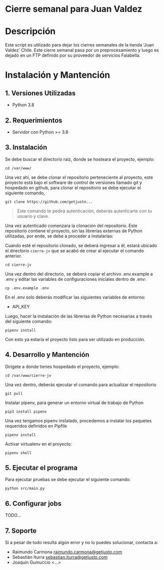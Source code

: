 # Cierre semanal para Juan Valdez

# Descripción

Este script es utilizado para dejar los cierres semanales de la tienda 'Juan Valdez' Chile.
Este cierre semanal pasa por un preprocesamiento y luego es dejado en un FTP definido por su proveedor de servicios Falabella.

# Instalación y Mantención

## 1. Versiones Utilizadas

* Python 3.8

## 2. Requerimientos
* Servidor con Python >= 3.8

## 3. Instalación

Se debe buscar el directorio raíz, donde se hosteara el proyecto, ejemplo:

	cd /var/www/

Una vez ahí, se debe clonar el repositorio perteneciente al proyecto, este proyecto está bajo el software de control de versiones llamado git y hospedado en github, para clonar el repositorio se debe ejecutar el siguiente comando, 

	git clone https://github.com/getjusto...

> Este comando te pedirá autenticación, deberás autenticarte con tu usuario y clave.

Una vez autenticado comenzara la clonación del repositorio. Este repositorio contiene el proyecto, sin las librerías externas de Python utilizadas, por ende, se debe a proceder a instalarlas:

Cuando esté el repositorio clonado, se deberá ingresar a él, estará ubicado el directorio `cierre-jv` que se acabó de crear al ejecutar el comando anterior.

	cd cierre-jv

Una vez dentro del directorio, se deberá copiar el archivo .env.example a .env y editar las variables de configuraciones iniciales dentro de .env:

	cp .env.example .env
	
En el .env solo deberás modificar las siguientes variables de entorno:

* API_KEY

Luego, hacer la instalación de las librerías de Python necesarias a través del siguiente comando:

	pipenv install

Con esto ya estaría el proyecto listo para ser utilizado en producción.

## 4. Desarrollo y Mantención

Dirigete a donde tienes hospedado el proyecto, ejemplo:

	cd /var/www/cierre-jv

Una vez dentro, deberás ejecutar el comando para actualizar el repositorio

	git pull 

Instalar pipenv, para generar un entorno virtual de trabajo de Python

    pip3 install pipenv

Una vez tengamos pipenv instalado, procedemos a instalar los paquetes requeridos definidos en Pipfile

    pipenv install

Activar virtualenv en el proyecto:

    pipenv shell

## 5. Ejecutar el programa

Para ejecutar pruebas se debe ejecutar el siguiente comando:

    python src/main.py 

## 6. Configurar jobs

TODO...

## 7. Soporte

Si a pesar de todo resulta algún error y no lo puedes solucionar, contacta a:

* Raimundo Carmona <raimundo.carmona@getjusto.com>
* Sebastián Iturra <sebastian.iturra@getjusto.com>
* Joaquin Gumuccio <...>
